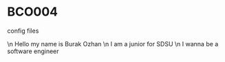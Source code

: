# BCO004
config files

\n Hello my name is Burak Ozhan
\n I am a junior for SDSU 
\n I wanna be a software engineer
